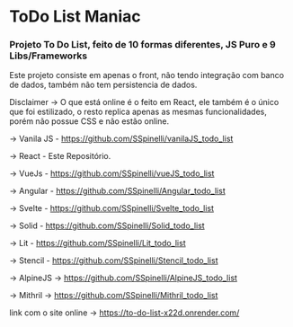 # ToDo List Maniac

### Projeto To Do List, feito de 10 formas diferentes, JS Puro e 9 Libs/Frameworks

Este projeto consiste em apenas o front, não tendo integração com banco de dados, também não tem persistencia de dados.

Disclaimer -> O que está online é o feito em React, ele também é o único que foi estilizado, o resto replica apenas as mesmas funcionalidades, porém não possue CSS e não estão online.

-> Vanila JS - https://github.com/SSpinelli/vanilaJS_todo_list

-> React - Este Repositório.

-> VueJs - https://github.com/SSpinelli/vueJS_todo_list

-> Angular - https://github.com/SSpinelli/Angular_todo_list

-> Svelte - https://github.com/SSpinelli/Svelte_todo_list

-> Solid - https://github.com/SSpinelli/Solid_todo_list

-> Lit - https://github.com/SSpinelli/Lit_todo_list

-> Stencil - https://github.com/SSpinelli/Stencil_todo_list

-> AlpineJS -> https://github.com/SSpinelli/AlpineJS_todo_list

-> Mithril -> https://github.com/SSpinelli/Mithril_todo_list



link com o site online -> https://to-do-list-x22d.onrender.com/
